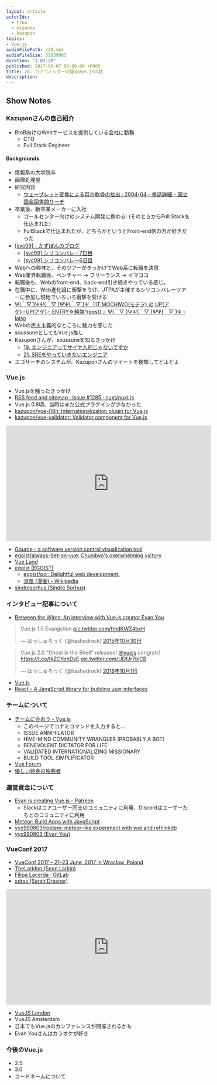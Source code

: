 ```yaml
---
layout: article
actorIds:
  - trkw
  - miyaoka
  - kazupon
topics:
- Vue.js
audioFilePath: /28.mp3
audioFileSize: 31839903
duration: "1:01:29"
published: 2017-09-07 00:00:00 +0900
title: 28. コアコミッターが語るVue.jsの話
description:
---
```


## Show Notes

### Kazuponさんの自己紹介

- BtoB向けのWebサービスを提供している会社に勤務
  - CTO
  - Full Stack Engineer

#### Backgrounds
- 情報系の大学院卒
- 画像処理屋
- 研究内容
  - [ウェーブレット変換による耳介軟骨の抽出 : 2004-04 - 書誌詳細 - 国立国会図書館サーチ](http://iss.ndl.go.jp/books/R000000004-I7018875-00)
- 卒業後、新卒某メーカーに入社
  - コールセンター向けのシステム開発に携わる: (そのときからFull Stackを仕込まれた)
  - FullStackで仕込まれたが、どちらかというとFront-end側の方が好きだった
- [[svc09] - かずぽんのブログ](http://d.hatena.ne.jp/kazu_pon/searchdiary?word=%2A%5Bsvc09%5D)
  - [[svc09] シリコンバレー7日目](http://d.hatena.ne.jp/kazu_pon/20090325)
  - [[svc09] シリコンバレー6日目](http://d.hatena.ne.jp/kazu_pon/20090324)
- Webへの興味と、そのツアーがきっかけでWeb系に転職を決意
- Web業界転職後、ベンチャー → フリーランス → イマココ
- 転職後も、Webのfront-end、back-end引き続きやっている感じ。
- 在職中に、Web進化論に衝撃をうけ、JTPAが主催するシリコンバレーツアーに参加し現地でいろいろ衝撃を受ける
- [Ψ(｀▽´)ΨΨ(｀▽´)ΨΨ(｀▽´)Ψ 『IT MOCHIWO(モチヲ) の UP(アゲ)♂UP(アゲ)♂ ENTRY☆鯖端°(post) 』Ψ(｀▽´)ΨΨ(｀▽´)ΨΨ(｀▽´)Ψ - laiso](http://blog.lai.so/entry/20070108/p1)
- Webの民主主義的なところに魅力を感じた
- soussuneとしてもVue.js推し
- Kazuponさんが、soussuneを知るきっかけ
  - [19. エンジニアってサイヤ人的じゃないですか](https://soussune.com/episode/19)
  - [21. SREをやっていきたいエンジニア](https://soussune.com/episode/21)
- エゴサーチのシステムが、Kazuponさんのツイートを検知してどよどよ

### Vue.js

- Vue.jsを触ったきっかけ
- [RSS feed and sitemap · Issue #1285 · nuxt/nuxt.js](https://github.com/nuxt/nuxt.js/issues/1285)
- Vue.js 0.8頃、当時はまだ公式プラグインが少なかった
- [kazupon/vue-i18n: Internationalization plugin for Vue.js](https://github.com/kazupon/vue-i18n)
- [kazupon/vue-validator: Validator component for Vue.js](https://github.com/kazupon/vue-validator)

<iframe width="560" height="315" src="https://www.youtube.com/embed/993X1kiisFE" frameborder="0" allowfullscreen></iframe>

- [Gource - a software version control visualization tool](http://gource.io/)
- [egoist/always-bet-on-vue: Chunibyo&#39;s overwhelming victory](https://github.com/egoist/always-bet-on-vue)
- [Vue Land](https://vue-land.js.org/)
- [egoist (EGOIST)](https://github.com/egoist)
  - [egoist/poi: Delightful web development.](https://github.com/egoist/poi)
  - [涼風 (漫画) - Wikipedia](https://ja.wikipedia.org/wiki/%E6%B6%BC%E9%A2%A8_(%E6%BC%AB%E7%94%BB))
- [sindresorhus (Sindre Sorhus)](https://github.com/sindresorhus)

### インタビュー記事について

- [Between the Wires: An interview with Vue.js creator Evan You](https://medium.freecodecamp.org/between-the-wires-an-interview-with-vue-js-creator-evan-you-e383cbf57cc4)

<blockquote class="twitter-tweet" data-lang="ja"><p lang="fr" dir="ltr">Vue.js 1.0 Evangelion <a href="https://t.co/fmdKWZ4bxH">pic.twitter.com/fmdKWZ4bxH</a></p>&mdash; はっしゅろっく (@hashedrock) <a href="https://twitter.com/hashedrock/status/660148402584326144">2015年10月30日</a></blockquote>

<blockquote class="twitter-tweet" data-lang="ja"><p lang="en" dir="ltr">Vue.js 2.0 &quot;Ghost in the Shell&quot; released! <a href="https://twitter.com/vuejs">@vuejs</a> congrats! <a href="https://t.co/tkZCYohDyE">https://t.co/tkZCYohDyE</a> <a href="https://t.co/UDfJr7bjCB">pic.twitter.com/UDfJr7bjCB</a></p>&mdash; はっしゅろっく (@hashedrock) <a href="https://twitter.com/hashedrock/status/782069763358924800">2016年10月1日</a></blockquote>

- [Vue.js](https://jp.vuejs.org/index.html)
- [React - A JavaScript library for building user interfaces](https://facebook.github.io/react/)

### チームについて

- [チームに会おう - Vue.js](https://jp.vuejs.org/v2/guide/team.html)
  - このページでコナミコマンドを入力すると…
  - ISSUE ANNIHILATOR
  - HIVE-MIND COMMUNITY WRANGLER (PROBABLY A BOT)
  - BENEVOLENT DICTATOR FOR LIFE
  - VALIDATED INTERNATIONALIZING MISSIONARY
  - BUILD TOOL SIMPLIFICATOR
- [Vue Forum](https://forum.vuejs.org/)
- [優しい終身の独裁者](https://ja.wikipedia.org/wiki/%E5%84%AA%E3%81%97%E3%81%84%E7%B5%82%E8%BA%AB%E3%81%AE%E7%8B%AC%E8%A3%81%E8%80%85)

### 運営資金について
- [Evan is creating Vue.js - Patreon](https://www.patreon.com/evanyou)
  - Slackはコアユーザー同士のコミュニティに利用、Discordはユーザーたちとのコミュニティに利用
- [Meteor: Build Apps with JavaScript](https://www.meteor.com/)
- [yyx990803/roetem: meteor-like experiment with vue and rethinkdb](https://github.com/yyx990803/roetem)
- [yyx990803 (Evan You)](https://github.com/yyx990803)

### VueConf 2017
- [VueConf 2017 – 21–23 June, 2017 in Wrocław, Poland](http://conf.vuejs.org/)
- [TheLarkInn (Sean Larkin)](https://github.com/TheLarkInn)
- [Filipa Lacerda · GitLab](https://gitlab.com/filipa)
- [sdras (Sarah Drasner)](https://github.com/sdras)

<iframe width="560" height="315" src="https://www.youtube.com/embed/gJDyhmL9O_E" frameborder="0" allowfullscreen></iframe>

- [VueJS London](http://vuejs.london/)
- VueJS Amsterdam
- 日本でもVue.jsのカンファレンスが開催されるかも
- Evan Youさんはカラオケが好き

### 今後のVue.js

- 2.5
- 3.0
- コードネームについて

